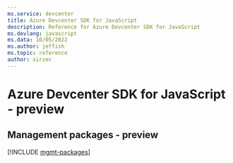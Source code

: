 ```yaml
---
ms.service: devcenter
title: Azure Devcenter SDK for JavaScript
description: Reference for Azure Devcenter SDK for JavaScript
ms.devlang: javascript
ms.data: 10/05/2022
ms.author: jeffish
ms.topic: reference
author: xirzec
---
```

# Azure Devcenter SDK for JavaScript - preview

## Management packages - preview
[!INCLUDE [mgmt-packages](devcenter-mgmt-index.md)]